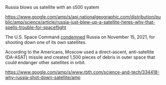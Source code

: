 Russia blows us satellite with an s500 syatem

https://www.google.com/amp/s/api.nationalgeographic.com/distribution/public/amp/science/article/russia-just-blew-up-a-satellite-heres-why-that-spells-trouble-for-spaceflight

The U.S. Space Command [condemned](https://www.foxnews.com/politics/u-s-condemns-russia-for-blowing-up-own-satellite-deliberate-disregard) Russia on November 15, 2021, for shooting down one of its own satellites.

According to the Americans, Moscow used a direct-ascent, anti-satellite (DA-ASAT) missile and created 1,500 pieces of debris in outer space that could endanger other satellites in orbit.

https://www.google.com/amp/s/www.rbth.com/science-and-tech/334418-why-russia-shot-down-satellite/amp
